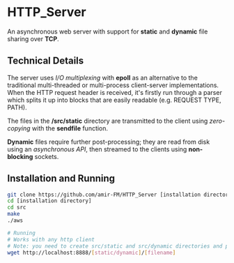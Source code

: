 # HTTP_Server

An asynchronous web server with support for **static** and **dynamic** file sharing over **TCP**.

## Technical Details

The server uses *I/O multiplexing* with **epoll** as an alternative to the traditional multi-threaded or multi-process client-server implementations. When the HTTP request header is received, it's firstly run through a parser which splits it up into blocks that are easily readable (e.g. REQUEST TYPE, PATH).

The files in the **/src/static** directory are transmitted to the client using *zero-copying* with the **sendfile** function.

**Dynamic** files require further post-processing; they are read from disk using an *asynchronous API*, then streamed to the clients using **non-blocking** sockets.

## Installation and Running

```sh
git clone https://github.com/amir-FM/HTTP_Server [installation directory]
cd [installation directory]
cd src
make
./aws

# Running
# Works with any http client
# Note: you need to create src/static and src/dynamic directories and populate them with files
wget http://localhost:8888/[static/dynamic]/[filename]
```
